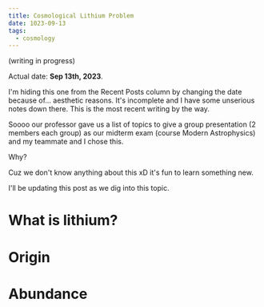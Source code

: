 ```yaml
---
title: Cosmological Lithium Problem
date: 1023-09-13
tags:
  - cosmology
---
```

(writing in progress)

Actual date: **Sep 13th, 2023**.


I'm hiding this one from the Recent Posts column by changing the date because of... aesthetic reasons. It's incomplete and I have some unserious notes down there. This is the most recent writing by the way.

Soooo our professor gave us a list of topics to give a group presentation (2 members each group) as our midterm exam (course Modern Astrophysics) and my teammate and I chose this.

Why?

Cuz we don't know anything about this xD it's fun to learn something new.

I'll be updating this post as we dig into this topic.

# What is lithium?



# Origin


# Abundance

